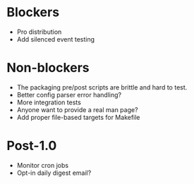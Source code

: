 # Blockers

- Pro distribution
- Add silenced event testing

# Non-blockers

- The packaging pre/post scripts are brittle and hard to test.
- Better config parser error handling?
- More integration tests
- Anyone want to provide a real man page?
- Add proper file-based targets for Makefile

# Post-1.0

- Monitor cron jobs
- Opt-in daily digest email?
